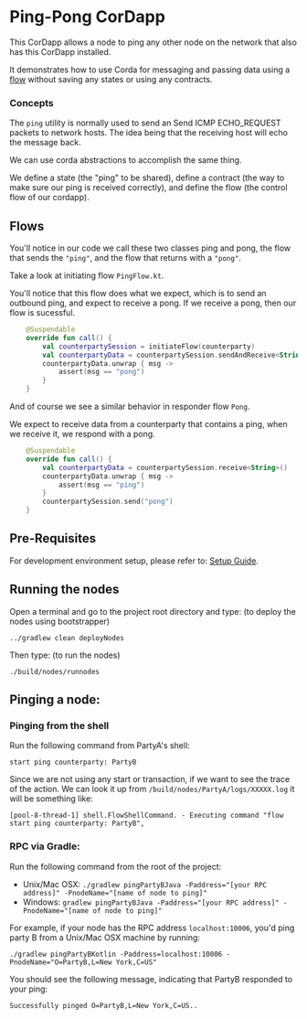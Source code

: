 # Ping-Pong CorDapp

This CorDapp allows a node to ping any other node on the network that also has this CorDapp installed.

It demonstrates how to use Corda for messaging and passing data using a [flow](https://docs.corda.net/docs/corda-os/flow-state-machines.html#flow-sessions) without saving any states or using any contracts.


### Concepts


The `ping` utility is normally used to send an Send ICMP ECHO_REQUEST packets to network hosts. The idea being that the receiving host will echo the message back.

We can use corda abstractions to accomplish the same thing.

We define a state (the "ping" to be shared), define a contract (the way to make sure our ping is received correctly), and define the flow (the control flow of our cordapp).


## Flows

You'll notice in our code we call these two classes ping and pong, the flow that sends the `"ping"`, and the flow that returns with a `"pong"`.


Take a look at initiating flow `PingFlow.kt`.

You'll notice that this flow does what we expect, which is to send an outbound ping, and expect to receive a pong. If we receive a pong, then our flow is sucessful.

```kotlin
    @Suspendable
    override fun call() {
        val counterpartySession = initiateFlow(counterparty)
        val counterpartyData = counterpartySession.sendAndReceive<String>("ping")
        counterpartyData.unwrap { msg ->
            assert(msg == "pong")
        }
    }
```


And of course we see a similar behavior in responder flow `Pong`.

We expect to receive data from a counterparty that contains a ping, when we receive it, we respond with a pong.

```kotlin
    @Suspendable
    override fun call() {
        val counterpartyData = counterpartySession.receive<String>()
        counterpartyData.unwrap { msg ->
            assert(msg == "ping")
        }
        counterpartySession.send("pong")
    }
```



## Pre-Requisites

For development environment setup, please refer to: [Setup Guide](https://docs.corda.net/getting-set-up.html).


## Running the nodes


Open a terminal and go to the project root directory and type: (to deploy the nodes using bootstrapper)
```
../gradlew clean deployNodes
```
Then type: (to run the nodes)
```
./build/nodes/runnodes
```

## Pinging a node:


### Pinging from the shell
Run the following command from PartyA's shell:
```
start ping counterparty: PartyB
```
Since we are not using any start or transaction, if we want to see the trace of the action. We can look it up from `/build/nodes/PartyA/logs/XXXXX.log` it will be something like:
```
[pool-8-thread-1] shell.FlowShellCommand. - Executing command "flow start ping counterparty: PartyB",
```


### RPC via Gradle:

Run the following command from the root of the project:

* Unix/Mac OSX: `./gradlew pingPartyBJava -Paddress="[your RPC address]" -PnodeName="[name of node to ping]"`
* Windows: `gradlew pingPartyBJava -Paddress="[your RPC address]" -PnodeName="[name of node to ping]"`

For example, if your node has the RPC address `localhost:10006`, you'd ping party B from a
Unix/Mac OSX machine by running:

    ./gradlew pingPartyBKotlin -Paddress=localhost:10006 -PnodeName="O=PartyB,L=New York,C=US"

You should see the following message, indicating that PartyB responded to your ping:

    Successfully pinged O=PartyB,L=New York,C=US..

